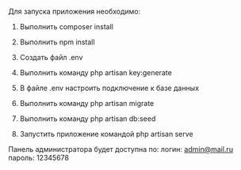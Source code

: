 Для запуска приложения необходимо:

1. Выполнить composer install
2. Выполнить npm install

3. Создать файл .env

4. Выполнить команду php artisan key:generate

5. В файле .env настроить подключение к базе данных

6. Выполнить команду php artisan migrate
7. Выполнить команду php artisan db:seed

8. Запустить приложение командой php artisan serve

Панель администратора будет доступна по:
логин: admin@mail.ru
пароль: 12345678
